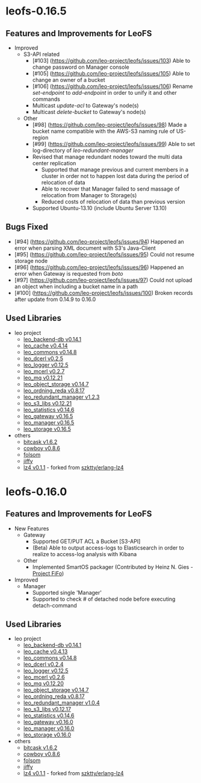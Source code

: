 leofs-0.16.5
==============

Features and Improvements for LeoFS
-----------------------------------

* Improved
   * S3-API related
      * [#103] (https://github.com/leo-project/leofs/issues/103) Able to change password on Manager console
      * [#105] (https://github.com/leo-project/leofs/issues/105) Able to change an owner of a bucket
      * [#106] (https://github.com/leo-project/leofs/issues/106) Rename *set-endpoint* to *add-endpoint* in order to unify it and other commands
      * Multicast *update-acl* to Gateway's node(s)
      * Multicast *delete-bucket* to Gateway's node(s)
   * Other
      * [#98] (https://github.com/leo-project/leofs/issues/98) Made a bucket name compatible with the AWS-S3 naming rule of US-region
      * [#99] (https://github.com/leo-project/leofs/issues/99) Able to set log-directory of *leo-redundant-manager*
      * Revised that manage redundant nodes toward the multi data center replication
          * Supported that manage previous and current members in a cluster in order not to happen lost data during the period of relocation of data
          * Able to recover that Manager failed to send massage of relocation from Manager to Storage(s)
          * Reduced costs of relocation of data than previous version
      * Supported Ubuntu-13.10 (include Ubuntu Server 13.10)

Bugs Fixed
-----------

* [#94] (https://github.com/leo-project/leofs/issues/94) Happened an error when parsing XML document with S3's Java-Client
* [#95] (https://github.com/leo-project/leofs/issues/95) Could not resume storage node
* [#96] (https://github.com/leo-project/leofs/issues/96) Happened an error when Gateway is requested from *boto*
* [#97] (https://github.com/leo-project/leofs/issues/97) Could not upload an object when including a bucket name in a path
* [#100] (https://github.com/leo-project/leofs/issues/100) Broken records after update from 0.14.9 to 0.16.0

Used Libraries
---------------

* leo project
    * [leo_backend-db v0.14.1](https://github.com/leo-project/leo_backend_db.git)
    * [leo_cache v0.4.14](https://github.com/leo-project/leo_cache.git)
    * [leo_commons v0.14.8](https://github.com/leo-project/leo_commons.git)
    * [leo_dcerl v0.2.5](https://github.com/leo-project/leo_dcerl.git)
    * [leo_logger v0.12.5](https://github.com/leo-project/leo_logger.git)
    * [leo_mcerl v0.2.7](https://github.com/leo-project/leo_mcerl.git)
    * [leo_mq v0.12.21](https://github.com/leo-project/leo_mq.git)
    * [leo_object_storage v0.14.7](https://github.com/leo-project/leo_object_storage.git)
    * [leo_ordning_reda v0.8.17](https://github.com/leo-project/leo_ordning_reda.git)
    * [leo_redundant_manager v1.2.3](https://github.com/leo-project/leo_redundant_manager.git)
    * [leo_s3_libs v0.12.21](https://github.com/leo-project/leo_s3_libs.git)
    * [leo_statistics v0.14.6](https://github.com/leo-project/leo_statistics.git)
    * [leo_gateway v0.16.5](https://github.com/leo-project/leo_gateway.git)
    * [leo_manager v0.16.5](https://github.com/leo-project/leo_manager.git)
    * [leo_storage v0.16.5](https://github.com/leo-project/leo_storage.git)
* others
    * [bitcask v1.6.2](https://github.com/basho/bitcask.git)
    * [cowboy v0.8.6](https://github.com/extend/cowboy.git)
    * [folsom](https://github.com/boundary/folsom.git)
    * [jiffy](https://github.com/davisp/jiffy.git)
    * [lz4 v0.1.1](https://github.com/leo-project/erlang-lz4.git) - forked from [szktty/erlang-lz4](https://github.com/szktty/erlng-lz4)


leofs-0.16.0
==============

Features and Improvements for LeoFS
-----------------------------------

* New Features
    * Gateway
        * Supported GET/PUT ACL a Bucket [S3-API]
        * (Beta) Able to output access-logs to Elasticsearch in order to realize to access-log analysis with Kibana
    * Other
        * Implemented SmartOS packager (Contributed by Heinz N. Gies - [Project FiFo](http://project-fifo.net/))
* Improved
    * Manager
        * Supported single 'Manager'
        * Supported to check # of detached node before executing detach-command

Used Libraries
---------------

* leo project
    * [leo_backend-db v0.14.1](https://github.com/leo-project/leo_backend_db.git)
    * [leo_cache v0.4.13](https://github.com/leo-project/leo_cache.git)
    * [leo_commons v0.14.8](https://github.com/leo-project/leo_commons.git)
    * [leo_dcerl v0.2.4](https://github.com/leo-project/leo_dcerl.git)
    * [leo_logger v0.12.5](https://github.com/leo-project/leo_logger.git)
    * [leo_mcerl v0.2.6](https://github.com/leo-project/leo_mcerl.git)
    * [leo_mq v0.12.20](https://github.com/leo-project/leo_mq.git)
    * [leo_object_storage v0.14.7](https://github.com/leo-project/leo_object_storage.git)
    * [leo_ordning_reda v0.8.17](https://github.com/leo-project/leo_ordning_reda.git)
    * [leo_redundant_manager v1.0.4](https://github.com/leo-project/leo_redundant_manager.git)
    * [leo_s3_libs v0.12.17](https://github.com/leo-project/leo_s3_libs.git)
    * [leo_statistics v0.14.6](https://github.com/leo-project/leo_statistics.git)
    * [leo_gateway v0.16.0](https://github.com/leo-project/leo_gateway.git)
    * [leo_manager v0.16.0](https://github.com/leo-project/leo_manager.git)
    * [leo_storage v0.16.0](https://github.com/leo-project/leo_storage.git)
* others
    * [bitcask v1.6.2](https://github.com/basho/bitcask.git)
    * [cowboy v0.8.6](https://github.com/extend/cowboy.git)
    * [folsom](https://github.com/boundary/folsom.git)
    * [jiffy](https://github.com/davisp/jiffy.git)
    * [lz4 v0.1.1](https://github.com/leo-project/erlang-lz4.git) - forked from [szktty/erlang-lz4](https://github.com/szktty/erlng-lz4)
